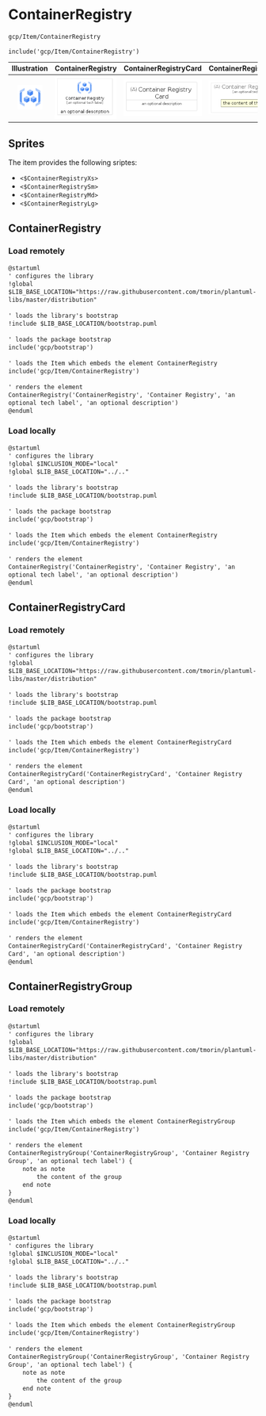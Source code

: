 # ContainerRegistry


```text
gcp/Item/ContainerRegistry
```

```text
include('gcp/Item/ContainerRegistry')
```



| Illustration | ContainerRegistry | ContainerRegistryCard | ContainerRegistryGroup |
| :---: | :---: | :---: | :---: |
| ![illustration for Illustration](../../gcp/Item/ContainerRegistry.png) | ![illustration for ContainerRegistry](../../gcp/Item/ContainerRegistry.Local.png) | ![illustration for ContainerRegistryCard](../../gcp/Item/ContainerRegistryCard.Local.png) | ![illustration for ContainerRegistryGroup](../../gcp/Item/ContainerRegistryGroup.Local.png) |



## Sprites
The item provides the following sriptes:

- `<$ContainerRegistryXs>`
- `<$ContainerRegistrySm>`
- `<$ContainerRegistryMd>`
- `<$ContainerRegistryLg>`





## ContainerRegistry

### Load remotely
```plantuml
@startuml
' configures the library
!global $LIB_BASE_LOCATION="https://raw.githubusercontent.com/tmorin/plantuml-libs/master/distribution"

' loads the library's bootstrap
!include $LIB_BASE_LOCATION/bootstrap.puml

' loads the package bootstrap
include('gcp/bootstrap')

' loads the Item which embeds the element ContainerRegistry
include('gcp/Item/ContainerRegistry')

' renders the element
ContainerRegistry('ContainerRegistry', 'Container Registry', 'an optional tech label', 'an optional description')
@enduml
```

### Load locally
```plantuml
@startuml
' configures the library
!global $INCLUSION_MODE="local"
!global $LIB_BASE_LOCATION="../.."

' loads the library's bootstrap
!include $LIB_BASE_LOCATION/bootstrap.puml

' loads the package bootstrap
include('gcp/bootstrap')

' loads the Item which embeds the element ContainerRegistry
include('gcp/Item/ContainerRegistry')

' renders the element
ContainerRegistry('ContainerRegistry', 'Container Registry', 'an optional tech label', 'an optional description')
@enduml
```

## ContainerRegistryCard

### Load remotely
```plantuml
@startuml
' configures the library
!global $LIB_BASE_LOCATION="https://raw.githubusercontent.com/tmorin/plantuml-libs/master/distribution"

' loads the library's bootstrap
!include $LIB_BASE_LOCATION/bootstrap.puml

' loads the package bootstrap
include('gcp/bootstrap')

' loads the Item which embeds the element ContainerRegistryCard
include('gcp/Item/ContainerRegistry')

' renders the element
ContainerRegistryCard('ContainerRegistryCard', 'Container Registry Card', 'an optional description')
@enduml
```

### Load locally
```plantuml
@startuml
' configures the library
!global $INCLUSION_MODE="local"
!global $LIB_BASE_LOCATION="../.."

' loads the library's bootstrap
!include $LIB_BASE_LOCATION/bootstrap.puml

' loads the package bootstrap
include('gcp/bootstrap')

' loads the Item which embeds the element ContainerRegistryCard
include('gcp/Item/ContainerRegistry')

' renders the element
ContainerRegistryCard('ContainerRegistryCard', 'Container Registry Card', 'an optional description')
@enduml
```

## ContainerRegistryGroup

### Load remotely
```plantuml
@startuml
' configures the library
!global $LIB_BASE_LOCATION="https://raw.githubusercontent.com/tmorin/plantuml-libs/master/distribution"

' loads the library's bootstrap
!include $LIB_BASE_LOCATION/bootstrap.puml

' loads the package bootstrap
include('gcp/bootstrap')

' loads the Item which embeds the element ContainerRegistryGroup
include('gcp/Item/ContainerRegistry')

' renders the element
ContainerRegistryGroup('ContainerRegistryGroup', 'Container Registry Group', 'an optional tech label') {
    note as note
        the content of the group
    end note
}
@enduml
```

### Load locally
```plantuml
@startuml
' configures the library
!global $INCLUSION_MODE="local"
!global $LIB_BASE_LOCATION="../.."

' loads the library's bootstrap
!include $LIB_BASE_LOCATION/bootstrap.puml

' loads the package bootstrap
include('gcp/bootstrap')

' loads the Item which embeds the element ContainerRegistryGroup
include('gcp/Item/ContainerRegistry')

' renders the element
ContainerRegistryGroup('ContainerRegistryGroup', 'Container Registry Group', 'an optional tech label') {
    note as note
        the content of the group
    end note
}
@enduml
```

